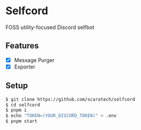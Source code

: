 # Selfcord
FOSS utility-focused Discord selfbot

## Features
- [X] Message Purger
- [X] Exporter

## Setup
```sh
$ git clone https://github.com/scaratech/selfcord
$ cd selfcord
$ pnpm i
$ echo "TOKEN=(YOUR_DISCORD_TOKEN)" > .env
$ pnpm start
```